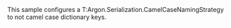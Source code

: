 <?xml version="1.0" encoding="utf-8"?>
<topic id="NamingStrategySkipDictionaryKeys" revisionNumber="1">
  <developerConceptualDocument xmlns="http://ddue.schemas.microsoft.com/authoring/2003/5" xmlns:xlink="http://www.w3.org/1999/xlink">
    <introduction>
      <para>This sample configures a <codeEntityReference>T:Argon.Serialization.CamelCaseNamingStrategy</codeEntityReference>
      to not camel case dictionary keys.</para>
    </introduction>
    <section>
      <title>Sample</title>
      <content>
        <code lang="cs" source="..\Src\Tests\Documentation\Samples\Serializer\NamingStrategySkipDictionaryKeys.cs" region="Types" title="Types" />
        <code lang="cs" source="..\Src\Tests\Documentation\Samples\Serializer\NamingStrategySkipDictionaryKeys.cs" region="Usage" title="Usage" />
      </content>
    </section>
  </developerConceptualDocument>
</topic>
